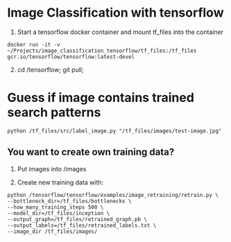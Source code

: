 # Image Classification with tensorflow

1. Start a tensorflow docker container and mount tf_files into the container
```
docker run -it -v ~/Projects/image_classification_tensorflow/tf_files:/tf_files gcr.io/tensorflow/tensorflow:latest-devel
```

2. cd /tensorflow; git pull;

# Guess if image contains trained search patterns
```
python /tf_files/src/label_image.py "/tf_files/images/test-image.jpg"
```

## You want to create own training data?

1. Put images into /images

2. Create new training data with:

```
python /tensorflow/tensorflow/examples/image_retraining/retrain.py \
--bottleneck_dir=/tf_files/bottlenecks \
--how_many_training_steps 500 \
--model_dir=/tf_files/inception \
--output_graph=/tf_files/retrained_graph.pb \
--output_labels=/tf_files/retrained_labels.txt \
--image_dir /tf_files/images/
```

